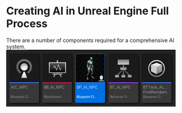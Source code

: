 # Creating AI in Unreal Engine Full Process

There are a number of components required for a comprehensive AI system.
<img src="assets\ai_requirements.png">




